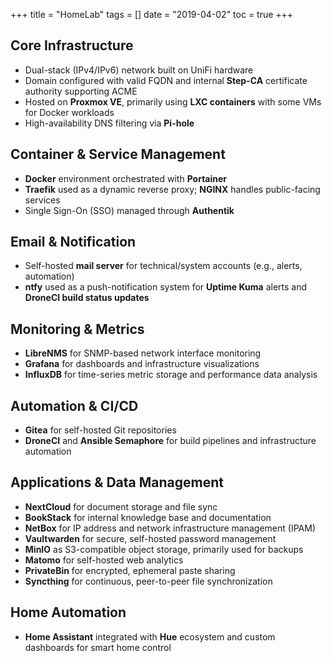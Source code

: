+++
title = "HomeLab"
tags = []
date = "2019-04-02"
toc = true
+++

## Core Infrastructure

- Dual-stack (IPv4/IPv6) network built on UniFi hardware
- Domain configured with valid FQDN and internal **Step-CA** certificate authority supporting ACME
- Hosted on **Proxmox VE**, primarily using **LXC containers** with some VMs for Docker workloads
- High-availability DNS filtering via **Pi-hole**

## Container & Service Management

- **Docker** environment orchestrated with **Portainer**
- **Traefik** used as a dynamic reverse proxy; **NGINX** handles public-facing services
- Single Sign-On (SSO) managed through **Authentik**

## Email & Notification

- Self-hosted **mail server** for technical/system accounts (e.g., alerts, automation)
- **ntfy** used as a push-notification system for **Uptime Kuma** alerts and **DroneCI build status updates**

## Monitoring & Metrics

- **LibreNMS** for SNMP-based network interface monitoring
- **Grafana** for dashboards and infrastructure visualizations
- **InfluxDB** for time-series metric storage and performance data analysis

## Automation & CI/CD

- **Gitea** for self-hosted Git repositories
- **DroneCI** and **Ansible Semaphore** for build pipelines and infrastructure automation

## Applications & Data Management

- **NextCloud** for document storage and file sync
- **BookStack** for internal knowledge base and documentation
- **NetBox** for IP address and network infrastructure management (IPAM)
- **Vaultwarden** for secure, self-hosted password management
- **MinIO** as S3-compatible object storage, primarily used for backups
- **Matomo** for self-hosted web analytics
- **PrivateBin** for encrypted, ephemeral paste sharing
- **Syncthing** for continuous, peer-to-peer file synchronization

## Home Automation

- **Home Assistant** integrated with **Hue** ecosystem and custom dashboards for smart home control
